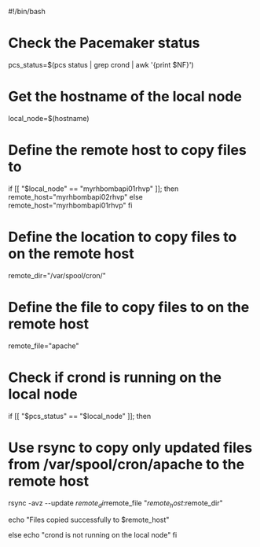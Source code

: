 #!/bin/bash

# Check the Pacemaker status
pcs_status=$(pcs status | grep crond | awk '{print $NF}')

# Get the hostname of the local node
local_node=$(hostname)

# Define the remote host to copy files to
if [[ "$local_node" == "myrhbombapi01rhvp" ]]; then
    remote_host="myrhbombapi02rhvp"
else
    remote_host="myrhbombapi01rhvp"
fi

# Define the location to copy files to on the remote host
remote_dir="/var/spool/cron/"

# Define the file to copy files to on the remote host
remote_file="apache"

# Check if crond is running on the local node
if [[ "$pcs_status" == "$local_node" ]]; then

  # Use rsync to copy only updated files from /var/spool/cron/apache to the remote host
  rsync -avz --update $remote_dir$remote_file "$remote_host:$remote_dir"

  echo "Files copied successfully to $remote_host"

else
  echo "crond is not running on the local node"
fi
